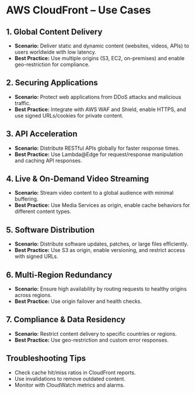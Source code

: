 # AWS CloudFront – Use Cases

## 1. Global Content Delivery
- **Scenario:** Deliver static and dynamic content (websites, videos, APIs) to users worldwide with low latency.
- **Best Practice:** Use multiple origins (S3, EC2, on-premises) and enable geo-restriction for compliance.

## 2. Securing Applications
- **Scenario:** Protect web applications from DDoS attacks and malicious traffic.
- **Best Practice:** Integrate with AWS WAF and Shield, enable HTTPS, and use signed URLs/cookies for private content.

## 3. API Acceleration
- **Scenario:** Distribute RESTful APIs globally for faster response times.
- **Best Practice:** Use Lambda@Edge for request/response manipulation and caching API responses.

## 4. Live & On-Demand Video Streaming
- **Scenario:** Stream video content to a global audience with minimal buffering.
- **Best Practice:** Use Media Services as origin, enable cache behaviors for different content types.

## 5. Software Distribution
- **Scenario:** Distribute software updates, patches, or large files efficiently.
- **Best Practice:** Use S3 as origin, enable versioning, and restrict access with signed URLs.

## 6. Multi-Region Redundancy
- **Scenario:** Ensure high availability by routing requests to healthy origins across regions.
- **Best Practice:** Use origin failover and health checks.

## 7. Compliance & Data Residency
- **Scenario:** Restrict content delivery to specific countries or regions.
- **Best Practice:** Use geo-restriction and custom error responses.

## Troubleshooting Tips
- Check cache hit/miss ratios in CloudFront reports.
- Use invalidations to remove outdated content.
- Monitor with CloudWatch metrics and alarms.
